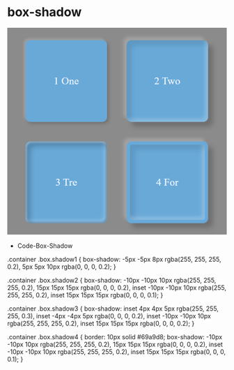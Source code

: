 # box-shadow

<img src="Captura.PNG" alt="">

* Code-Box-Shadow

.container .box.shadow1 {
    box-shadow: -5px -5px 8px rgba(255, 255, 255, 0.2),
        5px 5px 10px rgba(0, 0, 0, 0.2);
}

.container .box.shadow2 {
    box-shadow: -10px -10px 10px rgba(255, 255, 255, 0.2),
        15px 15px 15px rgba(0, 0, 0, 0.2),
        inset -10px -10px 10px rgba(255, 255, 255, 0.2),
        inset 15px 15px 15px rgba(0, 0, 0, 0.1);
}


.container .box.shadow3 {
    box-shadow: inset 4px 4px 5px rgba(255, 255, 255, 0.3),
        inset -4px -4px 5px rgba(0, 0, 0, 0.2),
        inset -10px -10px 10px rgba(255, 255, 255, 0.2),
        inset 15px 15px 15px rgba(0, 0, 0, 0.2);
}

.container .box.shadow4 {
    border: 10px solid #69a9d8;
    box-shadow: -10px -10px 10px rgba(255, 255, 255, 0.2),
        15px 15px 15px rgba(0, 0, 0, 0.2),
        inset -10px -10px 10px rgba(255, 255, 255, 0.2),
        inset 15px 15px 15px rgba(0, 0, 0, 0.1);
}